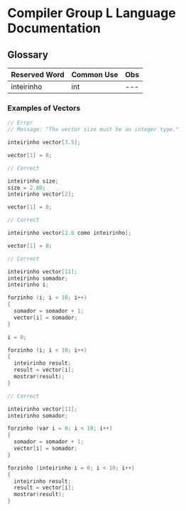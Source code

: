 # Compiler Group L Language Documentation 

## Glossary

| Reserved Word | Common Use | Obs |
|--- |--- |--- |
| inteirinho | int | --- |


### Examples of Vectors

```cpp
// Errpr
// Message: "The vector size must be an integer type."

inteirinho vector[3.5];

vector[1] = 8;
```

```cpp
// Correct

inteirinho size;
size = 2.80;
inteirinho vector[2];

vector[1] = 8;
```

```cpp
// Correct

inteirinho vector[2.8 como inteirinho];

vector[1] = 8;
```

```cpp
// Correct

inteirinho vector[11];
inteirinho somador;
inteirinho i;

forzinho (i; i < 10; i++)
{
  somador = somador + 1;
  vector[i] = somador;
}

i = 0;

forzinho (i; i < 10; i++)
{
  inteirinho result;
  result = vector[i];
  mostrar(result);
}
```

```cpp
// Correct

inteirinho vector[11];
inteirinho somador;

forzinho (var i = 0; i < 10; i++)
{
  somador = somador + 1;
  vector[i] = somador;
}

forzinho (inteirinho i = 0; i < 10; i++)
{
  inteirinho result;
  result = vector[i];
  mostrar(result);
}
```
